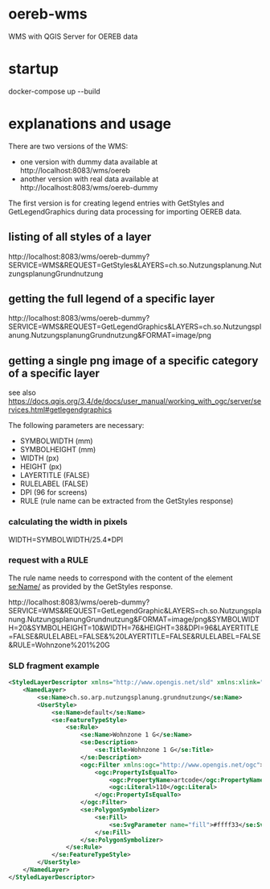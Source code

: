 # oereb-wms
WMS with QGIS Server for OEREB data

# startup
docker-compose up --build

# explanations and usage
There are two versions of the WMS:
* one version with dummy data available at http://localhost:8083/wms/oereb
* another version with real data available at http://localhost:8083/wms/oereb-dummy

The first version is for creating legend entries with GetStyles and GetLegendGraphics during
data processing for importing OEREB data.

## listing of all styles of a layer
http://localhost:8083/wms/oereb-dummy?SERVICE=WMS&REQUEST=GetStyles&LAYERS=ch.so.Nutzungsplanung.NutzungsplanungGrundnutzung

## getting the full legend of a specific layer
http://localhost:8083/wms/oereb-dummy?SERVICE=WMS&REQUEST=GetLegendGraphics&LAYERS=ch.so.Nutzungsplanung.NutzungsplanungGrundnutzung&FORMAT=image/png

## getting a single png image of a specific category of a specific layer
see also https://docs.qgis.org/3.4/de/docs/user_manual/working_with_ogc/server/services.html#getlegendgraphics

The following parameters are necessary:
* SYMBOLWIDTH (mm)
* SYMBOLHEIGHT (mm)
* WIDTH (px)
* HEIGHT (px)
* LAYERTITLE (FALSE)
* RULELABEL (FALSE)
* DPI (96 for screens)
* RULE (rule name can be extracted from the GetStyles response)

### calculating the width in pixels
WIDTH=SYMBOLWIDTH/25.4*DPI

### request with a RULE
The rule name needs to correspond with the content of the element <se:Name/> as provided by the GetStyles response.

http://localhost:8083/wms/oereb-dummy?SERVICE=WMS&REQUEST=GetLegendGraphic&LAYERS=ch.so.Nutzungsplanung.NutzungsplanungGrundnutzung&FORMAT=image/png&SYMBOLWIDTH=20&SYMBOLHEIGHT=10&WIDTH=76&HEIGHT=38&DPI=96&LAYERTITLE=FALSE&RULELABEL=FALSE&%20LAYERTITLE=FALSE&RULELABEL=FALSE&RULE=Wohnzone%201%20G

### SLD fragment example
```xml
<StyledLayerDescriptor xmlns="http://www.opengis.net/sld" xmlns:xlink="http://www.w3.org/1999/xlink" xmlns:xsi="http://www.w3.org/2001/XMLSchema-instance" xsi:schemaLocation="http://www.opengis.net/sld http://schemas.opengis.net/sld/1.1.0/StyledLayerDescriptor.xsd" xmlns:se="http://www.opengis.net/se" version="1.1.0" xmlns:ogc="http://www.opengis.net/ogc">
    <NamedLayer>
        <se:Name>ch.so.arp.nutzungsplanung.grundnutzung</se:Name>
        <UserStyle>
            <se:Name>default</se:Name>
            <se:FeatureTypeStyle>
                <se:Rule>
                    <se:Name>Wohnzone 1 G</se:Name>
                    <se:Description>
                        <se:Title>Wohnzone 1 G</se:Title>
                    </se:Description>
                    <ogc:Filter xmlns:ogc="http://www.opengis.net/ogc">
                        <ogc:PropertyIsEqualTo>
                            <ogc:PropertyName>artcode</ogc:PropertyName>
                            <ogc:Literal>110</ogc:Literal>
                        </ogc:PropertyIsEqualTo>
                    </ogc:Filter>
                    <se:PolygonSymbolizer>
                        <se:Fill>
                            <se:SvgParameter name="fill">#ffff33</se:SvgParameter>
                        </se:Fill>
                    </se:PolygonSymbolizer>
                </se:Rule>
            </se:FeatureTypeStyle>
        </UserStyle>
    </NamedLayer>
</StyledLayerDescriptor>
```
